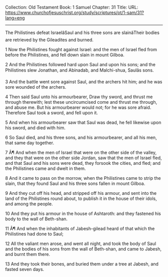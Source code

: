 Collection: Old Testament
Book: 1 Samuel
Chapter: 31
Title: 
URL: https://www.churchofjesuschrist.org/study/scriptures/ot/1-sam/31?lang=eng

---

The Philistines defeat IsraelâSaul and his three sons are slainâTheir bodies are retrieved by the Gileadites and burned.

1 Now the Philistines fought against Israel: and the men of Israel fled from before the Philistines, and fell down slain in mount Gilboa.

2 And the Philistines followed hard upon Saul and upon his sons; and the Philistines slew Jonathan, and Abinadab, and Malchi-shua, Saulâs sons.

3 And the battle went sore against Saul, and the archers hit him; and he was sore wounded of the archers.

4 Then said Saul unto his armourbearer, Draw thy sword, and thrust me through therewith; lest these uncircumcised come and thrust me through, and abuse me. But his armourbearer would not; for he was sore afraid. Therefore Saul took a sword, and fell upon it.

5 And when his armourbearer saw that Saul was dead, he fell likewise upon his sword, and died with him.

6 So Saul died, and his three sons, and his armourbearer, and all his men, that same day together.

7 Â¶ And when the men of Israel that were on the other side of the valley, and they that were on the other side Jordan, saw that the men of Israel fled, and that Saul and his sons were dead, they forsook the cities, and fled; and the Philistines came and dwelt in them.

8 And it came to pass on the morrow, when the Philistines came to strip the slain, that they found Saul and his three sons fallen in mount Gilboa.

9 And they cut off his head, and stripped off his armour, and sent into the land of the Philistines round about, to publish it in the house of their idols, and among the people.

10 And they put his armour in the house of Ashtaroth: and they fastened his body to the wall of Beth-shan.

11 Â¶ And when the inhabitants of Jabesh-gilead heard of that which the Philistines had done to Saul;

12 All the valiant men arose, and went all night, and took the body of Saul and the bodies of his sons from the wall of Beth-shan, and came to Jabesh, and burnt them there.

13 And they took their bones, and buried them under a tree at Jabesh, and fasted seven days.
